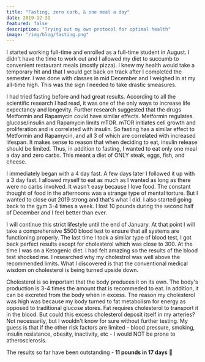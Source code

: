 ```yaml
---
title: "Fasting, zero carb, & one meal a day"
date: 2019-12-31
featured: false
description: "Trying out my own protocol for optimal health"
image: "/img/blog/fasting.png"
---
```


I started working full-time and enrolled as a full-time student in August. I didn't have the time to work out and I allowed my diet to succumb to convenient restaurant meals (mostly pizza). I knew my health would take a temporary hit and that I would get back on track after I completed the semester. I was done with classes in mid December and I weighed in at my all-time high. This was the sign I needed to take drastic smeasures.

I had tried fasting before and had great results. According to all the scientific research I had read, it was one of the only ways to increase life expectancy and longevity. Further research suggested that the drugs Metformin and Rapamycin could have similar effects. Metformin regulates glucose/insulin and Rapamycin limits mTOR. mTOR initiates cell growth and proliferation and is correlated with insulin. So fasting has a similar effect to Metformin and Rapamycin, and all 3 of which are correlated with increased lifespan. It makes sense to reason that when deciding to eat, insulin release should be limited. Thus, in addition to fasting, I wanted to eat only one meal a day and zero carbs. This meant a diet of ONLY steak, eggs, fish, and cheese.

I immediately began with a 4 day fast. A few days later I followed it up with a 3 day fast. I allowed myself to eat as much as I wanted as long as there were no carbs involved. It wasn't easy because I love food. The constant thought of food in the afternoons was a strange type of mental torture. But I wanted to close out 2019 strong and that's what I did. I also started going back to the gym 3-4 times a week. I lost 10 pounds during the second half of December and I feel better than ever.

I will continue this strict lifestyle until the end of January. At that point I will take a comprehensive \$500 blood test to ensure that all systems are functioning properly. The last time I took a similar type of blood test, I got back perfect results except for cholesterol which was close to 300. At the time I was on a Ketogenic diet. I had felt amazing so the results of the blood test shocked me. I researched why my cholestrol was well above the recommended limits. What I discovered is that the conventional medical wisdom on cholesterol is being turned upside down.

Cholesterol is so important that the body produces it on its own. The body's production is 3-4 times the amount that is recommeded to eat. In addition, it can be excreted from the body when in excess. The reason my cholesterol was high was because my body turned to fat metabolism for energy as opposed to traditional glucose stores. Fat requires cholesterol to transport it in the blood. But could this excess cholesterol deposit itself in my arteries? Not necessarily, but I wouldn't know for sure without further testing. My guess is that if the other risk factors are limited - blood pressure, smoking, insulin resistance, obesity, inactivity, etc - I would NOT be prone to atherosclerosis.

The results so far have been outstanding - **11 pounds in 17 days** 💪
